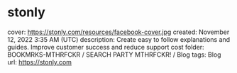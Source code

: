 # stonly

cover: https://stonly.com/resources/facebook-cover.jpg
created: November 12, 2022 3:35 AM (UTC)
description: Create easy to follow explanations and guides. Improve customer success and reduce support cost
folder: BOOKMRKS-MTHRFCKR / SEARCH PARTY MTHRFCKR! / Blog
tags: Blog
url: https://stonly.com